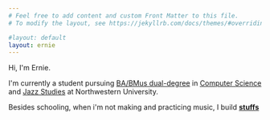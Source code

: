 ```yaml
---
# Feel free to add content and custom Front Matter to this file.
# To modify the layout, see https://jekyllrb.com/docs/themes/#overriding-theme-defaults

#layout: default
layout: ernie
---
```


Hi, I'm Ernie.

I'm currently a student pursuing
[BA/BMus dual-degree](https://catalogs.northwestern.edu/undergraduate/dual-bachelors-degrees/liberal-arts-music/)
in
[Computer Science](https://www.mccormick.northwestern.edu/computer-science/academics/undergraduate/bachelors/#ba)
and
[Jazz Studies](https://www.music.northwestern.edu/academics/areas-of-study/jazz)
at Northwestern University.

Besides schooling, when i'm not making and practicing music, I build [**stuffs**](/projects.html)
